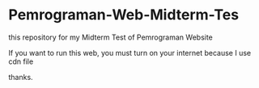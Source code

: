 # Pemrograman-Web-Midterm-Tes
this repository for my Midterm Test of Pemrograman Website

If you want to run this web, you must turn on your internet because I use cdn file

thanks.
